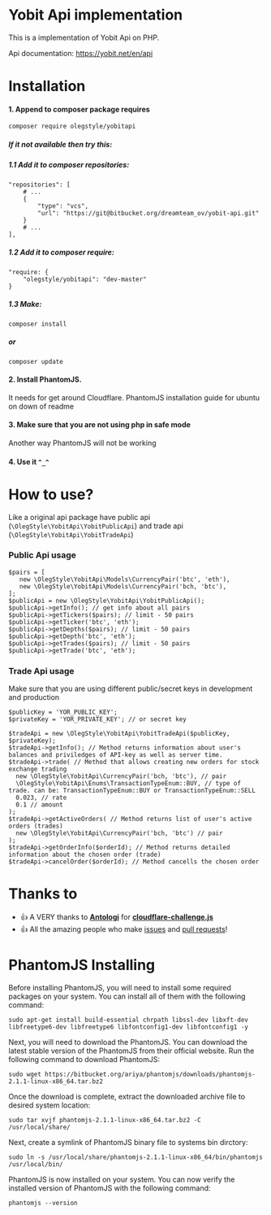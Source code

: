 # Yobit Api implementation

This is a implementation of Yobit Api on PHP.

Api documentation: https://yobit.net/en/api


# Installation

#### 1. Append to composer package requires
```
composer require olegstyle/yobitapi
```

##### If it not available then try this:

##### 1.1 Add it to composer repositories: 
```
"repositories": [
    # ...
    {
        "type": "vcs",
        "url": "https://git@bitbucket.org/dreamteam_ov/yobit-api.git"
    }
    # ...
],
```

##### 1.2 Add it to composer require:
```
"require: {
    "olegstyle/yobitapi": "dev-master"
}
```
 
##### 1.3 Make:
```
composer install
```

##### or 

```
composer update
```

#### 2. Install PhantomJS. 
It needs for get around Cloudflare.
PhantomJS installation guide for ubuntu on down of readme

#### 3. Make sure that you are not using php in safe mode
Another way PhantomJS will not be working 

#### 4. Use it `^_^`


# How to use?

Like a original api package have public api (`\OlegStyle\YobitApi\YobitPublicApi`)
and trade api (`\OlegStyle\YobitApi\YobitTradeApi`)

### Public Api usage

```
$pairs = [
   new \OlegStyle\YobitApi\Models\CurrencyPair('btc', 'eth'),
   new \OlegStyle\YobitApi\Models\CurrencyPair('bch, 'btc'),
];
$publicApi = new \OlegStyle\YobitApi\YobitPublicApi();
$publicApi->getInfo(); // get info about all pairs
$publicApi->getTickers($pairs); // limit - 50 pairs
$publicApi->getTicker('btc', 'eth');
$publicApi->getDepths($pairs); // limit - 50 pairs
$publicApi->getDepth('btc', 'eth');
$publicApi->getTrades($pairs); // limit - 50 pairs
$publicApi->getTrade('btc', 'eth');
```

### Trade Api usage

Make sure that you are using different public/secret keys in development and production

```
$publicKey = 'YOR_PUBLIC_KEY'; 
$privateKey = 'YOR_PRIVATE_KEY'; // or secret key

$tradeApi = new \OlegStyle\YobitApi\YobitTradeApi($publicKey, $privateKey);
$tradeApi->getInfo(); // Method returns information about user's balances and priviledges of API-key as well as server time.
$tradeApi->trade( // Method that allows creating new orders for stock exchange trading
  new \OlegStyle\YobitApi\CurrencyPair('bch, 'btc'), // pair
  \OlegStyle\YobitApi\Enums\TransactionTypeEnum::BUY, // type of trade. can be: TransactionTypeEnum::BUY or TransactionTypeEnum::SELL
  0.023, // rate
  0.1 // amount 
);
$tradeApi->getActiveOrders( // Method returns list of user's active orders (trades)
  new \OlegStyle\YobitApi\CurrencyPair('bch, 'btc') // pair
);
$tradeApi->getOrderInfo($orderId); // Method returns detailed information about the chosen order (trade)
$tradeApi->cancelOrder($orderId); // Method cancells the chosen order
```


# Thanks to

- :+1: A VERY thanks to **[Antologi](https://gist.github.com/antoligy)** for **[cloudflare-challenge.js](https://gist.github.com/antoligy/f4f084b87946f84a89b4)**
- :+1: All the amazing people who make [issues](https://github.com/olegstyle/yobitapi/issues) and [pull requests](https://github.com/olegstyle/yobitapi/pulls)!


# PhantomJS Installing

Before installing PhantomJS, you will need to install some required packages on your system. You can install all of them with the following command:

```
sudo apt-get install build-essential chrpath libssl-dev libxft-dev libfreetype6-dev libfreetype6 libfontconfig1-dev libfontconfig1 -y
```

Next, you will need to download the PhantomJS. You can download the latest stable version of the PhantomJS from their official website. Run the following command to download PhantomJS:

```
sudo wget https://bitbucket.org/ariya/phantomjs/downloads/phantomjs-2.1.1-linux-x86_64.tar.bz2
```

Once the download is complete, extract the downloaded archive file to desired system location:
```
sudo tar xvjf phantomjs-2.1.1-linux-x86_64.tar.bz2 -C /usr/local/share/
```
Next, create a symlink of PhantomJS binary file to systems bin dirctory:

```
sudo ln -s /usr/local/share/phantomjs-2.1.1-linux-x86_64/bin/phantomjs /usr/local/bin/
```

PhantomJS is now installed on your system. You can now verify the installed version of PhantomJS with the following command:
```
phantomjs --version
```
